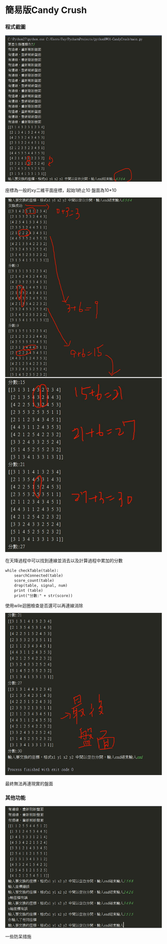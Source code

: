 # 簡易版Candy Crush

### 程式截圖
![](https://github.com/miyuiki/pythonHW01-CandyCrush/blob/master/Capture/capture%2004102249.jpg?raw=true)

座標為一般的xy二維平面座標，起始1終止10
盤面為10*10

![](https://github.com/miyuiki/pythonHW01-CandyCrush/blob/master/Capture/capture%2004102249-2.jpg?raw=true)
![](https://github.com/miyuiki/pythonHW01-CandyCrush/blob/master/Capture/capture%2004102249-3.jpg?raw=true)

在天降過程中可以找到連線並消去以及計算過程中累加的分數
```
while checkTable(table):
	searchConnected(table)
    score_count(table)
    drop(table, signal, num)
    print (table)
    print("分數:" + str(score))

```
使用wile迴圈檢查是否還可以再連線消除

![](https://github.com/miyuiki/pythonHW01-CandyCrush/blob/master/Capture/capture%2004102250.jpg?raw=true)

最終無法再連現實的盤面

### 其他功能

![](https://github.com/miyuiki/pythonHW01-CandyCrush/blob/master/Capture/capture%2004102258.jpg?raw=true)

一些防呆措施